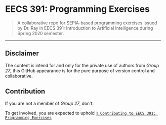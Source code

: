 # EECS 391: Programming Exercises

> A collaborative repo for SEPIA-based programming exercises issued by Dr. Ray in EECS 391: Introduction to Artificial Intelligence during Spring 2020 semester.

---
## Disclaimer

The content is intend for and only for the private use of authors from *Group 27*, this GitHub appearance is for the pure purpose of version control and collaborative.

## Contribution
If you are not a member of *Group 27*, don't.

To get involved, you are expected to uphold [`🔰 Contributing to EECS 391: Programming Exercises`](https://github.com/choH/eecs391_programming_exercises/blob/master/CONTRIBUTING.md)